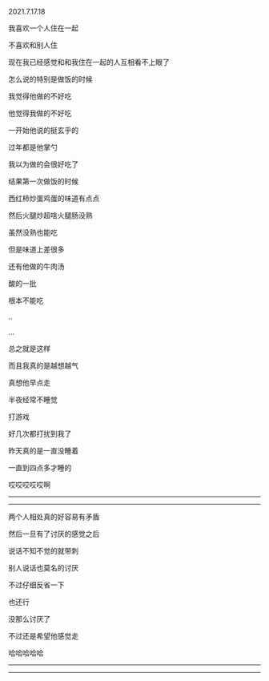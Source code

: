 2021.7.17.18

我喜欢一个人住在一起

不喜欢和别人住

现在我已经感觉和和我住在一起的人互相看不上眼了

怎么说的特别是做饭的时候

我觉得他做的不好吃

他觉得我做的不好吃

一开始他说的挺玄乎的

过年都是他掌勺

我以为做的会很好吃了

结果第一次做饭的时候

西红柿炒蛋鸡蛋的味道有点点

然后火腿炒超啥火腿肠没熟

虽然没熟也能吃

但是味道上差很多

还有他做的牛肉汤

酸的一批

根本不能吃

..

...

总之就是这样

而且我真的是越想越气

真想他早点走

半夜经常不睡觉

打游戏

好几次都打扰到我了

昨天真的是一直没睡着

一直到四点多才睡的

哎哎哎哎哎啊

----

--------

两个人相处真的好容易有矛盾

然后一旦有了讨厌的感觉之后

说话不知不觉的就带刺

别人说话也莫名的讨厌

不过仔细反省一下

也还行

没那么讨厌了

 不过还是希望他感觉走

哈哈哈哈哈

-------

-------

